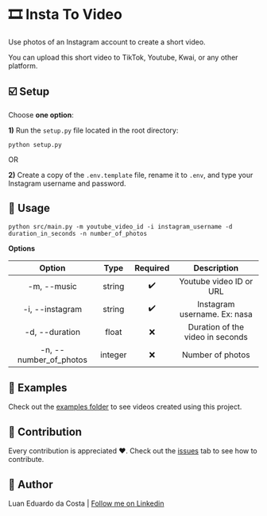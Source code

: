 # :film_strip: Insta To Video

Use photos of an Instagram account to create a short video.

You can upload this short video to TikTok, Youtube, Kwai, or any other platform.

## :ballot_box_with_check: Setup

Choose **one option**:

**1)** Run the `setup.py` file located in the root directory:

```shell
python setup.py
```

OR

**2)** Create a copy of the `.env.template` file, rename it to `.env`, and type your Instagram username and password.

## :page_with_curl: Usage

```shell
python src/main.py -m youtube_video_id -i instagram_username -d duration_in_seconds -n number_of_photos
```

**Options**

|         Option         |  Type   |      Required      |           Description            |
| :--------------------: | :-----: | :----------------: | :------------------------------: |
|      -m, --music       | string  | :heavy_check_mark: |     Youtube video ID or URL      |
|    -i, --instagram     | string  | :heavy_check_mark: |   Instagram username. Ex: nasa   |
|     -d, --duration     |  float  |        :x:         | Duration of the video in seconds |
| -n, --number_of_photos | integer |        :x:         |         Number of photos         |

## :file_folder: Examples

Check out the [examples folder](/examples) to see videos created using this project.

## :handshake: Contribution

Every contribution is appreciated :heart:. Check out the [issues](https://github.com/LuanEdCosta/insta-to-video/issues) tab to see how to contribute.

## :man: Author

Luan Eduardo da Costa | [Follow me on Linkedin](https://www.linkedin.com/in/luaneducosta/)

